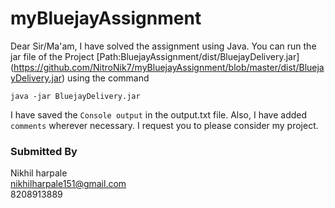 # myBluejayAssignment

Dear Sir/Ma'am, I have solved the assignment using Java. You can run the jar file of the Project [Path:BluejayAssignment/dist/BluejayDelivery.jar] (https://github.com/NitroNik7/myBluejayAssignment/blob/master/dist/BluejayDelivery.jar) using the command
```
java -jar BluejayDelivery.jar
``` 

I have saved the `Console output` in the output.txt file. Also, I have added `comments` wherever necessary. I request you to please consider my project.

### Submitted By
Nikhil harpale <br>
nikhilharpale151@gmail.com <br>
8208913889

